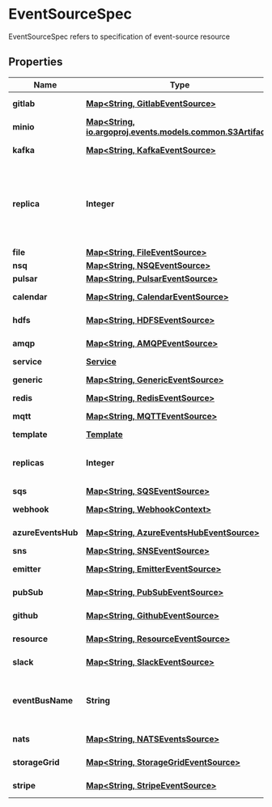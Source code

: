 

# EventSourceSpec

EventSourceSpec refers to specification of event-source resource
## Properties

Name | Type | Description | Notes
------------ | ------------- | ------------- | -------------
**gitlab** | [**Map&lt;String, GitlabEventSource&gt;**](GitlabEventSource.md) | Gitlab event sources |  [optional]
**minio** | [**Map&lt;String, io.argoproj.events.models.common.S3Artifact&gt;**](io.argoproj.events.models.common.S3Artifact.md) | Minio event sources |  [optional]
**kafka** | [**Map&lt;String, KafkaEventSource&gt;**](KafkaEventSource.md) | Kafka event sources |  [optional]
**replica** | **Integer** | DeprecatedReplica is the event source deployment replicas Deprecated: use replicas instead, will be removed in v1.5 |  [optional]
**file** | [**Map&lt;String, FileEventSource&gt;**](FileEventSource.md) | File event sources |  [optional]
**nsq** | [**Map&lt;String, NSQEventSource&gt;**](NSQEventSource.md) | NSQ event source |  [optional]
**pulsar** | [**Map&lt;String, PulsarEventSource&gt;**](PulsarEventSource.md) | Pulsar event source |  [optional]
**calendar** | [**Map&lt;String, CalendarEventSource&gt;**](CalendarEventSource.md) | Calendar event sources |  [optional]
**hdfs** | [**Map&lt;String, HDFSEventSource&gt;**](HDFSEventSource.md) | HDFS event sources |  [optional]
**amqp** | [**Map&lt;String, AMQPEventSource&gt;**](AMQPEventSource.md) | AMQP event sources |  [optional]
**service** | [**Service**](Service.md) |  |  [optional]
**generic** | [**Map&lt;String, GenericEventSource&gt;**](GenericEventSource.md) | Generic event source |  [optional]
**redis** | [**Map&lt;String, RedisEventSource&gt;**](RedisEventSource.md) | Redis event source |  [optional]
**mqtt** | [**Map&lt;String, MQTTEventSource&gt;**](MQTTEventSource.md) | MQTT event sources |  [optional]
**template** | [**Template**](Template.md) |  |  [optional]
**replicas** | **Integer** | Replicas is the event source deployment replicas |  [optional]
**sqs** | [**Map&lt;String, SQSEventSource&gt;**](SQSEventSource.md) | SQS event sources |  [optional]
**webhook** | [**Map&lt;String, WebhookContext&gt;**](WebhookContext.md) | Webhook event sources |  [optional]
**azureEventsHub** | [**Map&lt;String, AzureEventsHubEventSource&gt;**](AzureEventsHubEventSource.md) | AzureEventsHub event sources |  [optional]
**sns** | [**Map&lt;String, SNSEventSource&gt;**](SNSEventSource.md) | SNS event sources |  [optional]
**emitter** | [**Map&lt;String, EmitterEventSource&gt;**](EmitterEventSource.md) | Emitter event source |  [optional]
**pubSub** | [**Map&lt;String, PubSubEventSource&gt;**](PubSubEventSource.md) | PubSub event sources |  [optional]
**github** | [**Map&lt;String, GithubEventSource&gt;**](GithubEventSource.md) | Github event sources |  [optional]
**resource** | [**Map&lt;String, ResourceEventSource&gt;**](ResourceEventSource.md) | Resource event sources |  [optional]
**slack** | [**Map&lt;String, SlackEventSource&gt;**](SlackEventSource.md) | Slack event sources |  [optional]
**eventBusName** | **String** | EventBusName references to a EventBus name. By default the value is \&quot;default\&quot; |  [optional]
**nats** | [**Map&lt;String, NATSEventsSource&gt;**](NATSEventsSource.md) | NATS event sources |  [optional]
**storageGrid** | [**Map&lt;String, StorageGridEventSource&gt;**](StorageGridEventSource.md) | StorageGrid event sources |  [optional]
**stripe** | [**Map&lt;String, StripeEventSource&gt;**](StripeEventSource.md) | Stripe event sources |  [optional]



